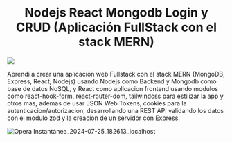 <h1 align="center">Nodejs React Mongodb Login y CRUD (Aplicación FullStack con el stack MERN)</h1>

<img src="https://img.shields.io/badge/STATUS-FINALIZADO-green" display="inline" >

Aprendí a crear una aplicación web Fullstack con el stack MERN (MongoDB, Express, React, Nodejs) usando Nodejs como Backend y Mongodb como base de datos NoSQL, y React como aplicacion frontend usando modulos como react-hook-form, react-router-dom, tailwindcss para estilizar la app y otros mas, ademas de usar JSON Web Tokens, cookies para la autenticacion/autorizacion, desarrollando una REST API validando los datos con el modulo zod y la creacion de un servidor con Express.

![Opera Instantánea_2024-07-25_182613_localhost](https://github.com/user-attachments/assets/08caa19c-0ce3-46ae-9485-406c2347462d)

